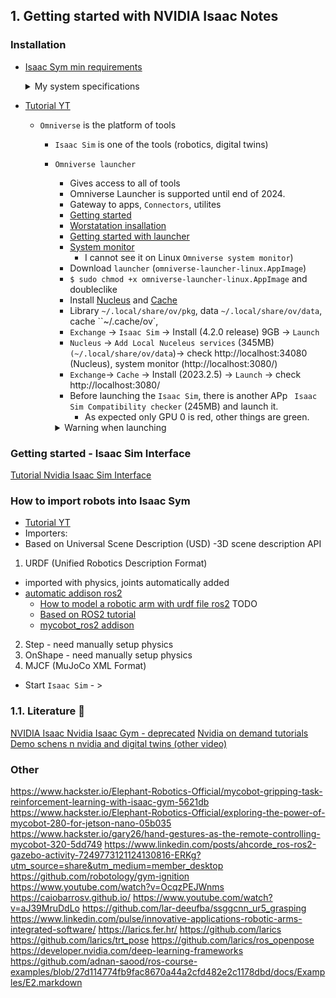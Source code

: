 ## 1. Getting started with NVIDIA Isaac Notes
### Installation
- [Isaac Sym min requirements](https://docs.omniverse.nvidia.com/isaacsim/latest/installation/install_workstation.html#isaac-sim-app-install-workstation)
  <details closed>
  <summary> My system specifications </summary>

  ```bash
  # GPU GeForce GTX 1060 6GB
  $ sudo lshw -C display
        description: VGA compatible controller
        product: GP106 [GeForce GTX 1060 6GB]
        vendor: NVIDIA Corporation

  # CPU
  $ lscpu # middle (8 cores, 16 ideal)
  Architecture:             x86_64
    CPU op-mode(s):         32-bit, 64-bit
    Address sizes:          43 bits physical, 48 bits virtual
    Byte Order:             Little Endian
  CPU(s):                   16
    On-line CPU(s) list:    0-15
  Vendor ID:                AuthenticAMD
    Model name:             AMD Ryzen 7 2700X Eight-Core Processor

  # RAM (32GB) # minimum
  $ grep MemTotal /proc/meminfo 
  MemTotal:       32765800 kB
  $ free --mega
                total        used        free      shared  buff/cache   available
  Mem:           33552        5336       23477         255        4738       27485

  # Check FPS - For Navigation at least `30fps`
  $ glxgears
  Running synchronized to the vertical refresh.  The framerate should be
  approximately the same as the monitor refresh rate.
  298 frames in 5.0 seconds = 59.571 FPS
  300 frames in 5.0 seconds = 59.951 FPS
  ```
  </details>

- [Tutorial YT](https://www.youtube.com/watch?v=SyrsAd8WbCo&list=PL15gNY53iTm_J9fVmmNQO0tiqibH_bc-g&index=7)
  - `Omniverse` is the platform of tools
    - `Isaac Sim` is one of the tools (robotics, digital twins)
    - `Omniverse launcher`
      - Gives access to all of tools
      - Omniverse Launcher is supported until end of 2024.
      - Gateway to apps, `Connectors`, utilites
      - [Getting started](https://developer.nvidia.com/omniverse#section-getting-started)
      - [Worstatation insallation](https://docs.omniverse.nvidia.com/isaacsim/latest/installation/install_workstation.html#isaac-sim-app-install-workstation)
      - [Getting started with launcher](https://docs.omniverse.nvidia.com/launcher/latest/installing_launcher.html)
      - [System monitor](https://docs.omniverse.nvidia.com/utilities/latest/system_monitor.html)
        - I cannot see it on Linux `Omniverse system monitor`)
      - Download `launcher` (`omniverse-launcher-linux.AppImage`)
      - `$ sudo chmod +x omniverse-launcher-linux.AppImage` and doubleclike
      - Install [Nucleus](https://docs.omniverse.nvidia.com/nucleus/latest/workstation/installation.html) and [Cache](https://docs.omniverse.nvidia.com/utilities/latest/cache/installation/workstation.html)
      - Library `~/.local/share/ov/pkg`, data `~/.local/share/ov/data`, cache ``~/.cache/ov`,
      - `Exchange` -> `Isaac Sim` -> Install (4.2.0 release) 9GB -> `Launch`
      - `Nucleus` -> `Add Local Nuceleus services` (345MB) `(~/.local/share/ov/data`)-> check http://localhost:34080 (Nucleus), system monitor (http://localhost:3080/)
      - `Exchange`-> `Cache` -> Install (2023.2.5) -> `Launch` -> check http://localhost:3080/
      - Before launching the `Isaac Sim`, there is another APp ` Isaac Sim Compatibility checker` (245MB) and launch it.
        - As expected only GPU 0 is red, other things are green.
      <details closed>
      <summary> Warning when launching</summary>

      Warning
      ```
      An input-output memory management unit (IOMMU) appears to be enabled on this system.
      On bare-metal Linux systems, CUDA and the display driver do not support IOMMU-enabled PCIe peer to peer memory copy.
      If you are on a bare-metal Linux system, please disable the IOMMU. Otherwise you risk image corruption and program instability.
      This typically can be controlled via BIOS settings (Intel Virtualization Technology for Directed I/O (VT-d) or AMD I/O Virtualization Technology (AMD-Vi)) and kernel parameters (iommu, intel_iommu, amd_iommu).
      Note that in virtual machines with GPU pass-through (vGPU) the IOMMU needs to be enabled.
      Since we can not reliably detect whether this system is bare-metal or a virtual machine, we show this warning in any case when an IOMMU appears to be enabled.
      ```
      - The same happens when Isaac Sim is started
      ```bash
      [Warning] [gpu.foundation.plugin] IOMMU is enabled.
      [Warning] [omni.gpu_foundation_factory.plugin] RT-capable GPU not found, switching to compatibility mode
      ```
      - Check commands
      ```bash
      $  sudo dmesg | grep -i virtual
      [    0.063843] Booting paravirtualized kernel on bare hardware
      [    0.538075] AMD-Vi: Virtual APIC enabled
      [    6.483996] systemd[1]: Unnecessary job was removed for /sys/devices/virtual/misc/vmbus!hv_fcopy.
      [    6.484002] systemd[1]: Unnecessary job was removed for /sys/devices/virtual/misc/vmbus!hv_vss.
      [    7.329427] kvm_amd: Nested Virtualization enabled
      [    7.329430] kvm_amd: LBR virtualization supported
      [    7.329456] kvm_amd: Virtual VMLOAD VMSAVE supported
      [    7.329458] kvm_amd: Virtual GIF supported

      $ sudo dmesg | grep -e DMAR -e IOMMU
      [    0.532264] pci 0000:00:00.2: AMD-Vi: IOMMU performance counters supported
      [    0.538177] perf/amd_iommu: Detected AMD IOMMU #0 (2 banks, 4 counters/bank)
      
      $ ls /sys/kernel/iommu_groups/
      $ for d in /sys/kernel/iommu_groups/*/devices/*; do n=${d#*/iommu_groups/*}; n=${n%%/*}; printf 'IOMMU group %s ' "$n"; lspci -nns "${d##*/}"; done
      $ lsmod

      # Try disable SVM mode
      # Update grup
      $ sudo bash -c 'echo GRUB_CMDLINE_LINUX="amd_iommu=off" >> /etc/default/grub' && sudo update-grup && sudo reboot
      # Didn't tried ^

      # For new GPU like RTX 4070 2x12GB (1k) we need to have proper power supply (recommended 650W)
      # I couldn't find Watts , but here are some usefull commands
      $ sudo dmidecode --type 39
      $ sudo lshw -c power
      $ upower -i /org/freedesktop/UPower/devices/battery_BAT0
      $ sudo apt-get install lm-sensors
      $ sudo sensors-detect -y
      $ sensors
      asus_wmi_sensors-virtual-0
      Adapter: Virtual device
      CPU Core Voltage:          1.49 V  
      +12V Voltage:             12.23 V  
      +5V Voltage:               5.01 V  
      3VSB Voltage:              3.33 V  
      CPU Fan:                  864 RPM
      Chassis Fan 1:              0 RPM
      Chassis Fan 2:              0 RPM
      Chassis Fan 3:              0 RPM
      AIO Pump:                   0 RPM
      Water Pump:                 0 RPM
      CPU OPT:                    0 RPM
      CPU Temperature:          +28.0°C  
      Motherboard Temperature:  +34.0°C  
      Chipset Temperature:      +45.0°C  
      Tsensor 1 Temperature:   +216.0°C  

      nvme-pci-0700
      Adapter: PCI adapter
      Composite:    +34.9°C  (low  = -273.1°C, high = +84.8°C)
                            (crit = +84.8°C)
      Sensor 1:     +34.9°C  (low  = -273.1°C, high = +65261.8°C)
      Sensor 2:     +41.9°C  (low  = -273.1°C, high = +65261.8°C)

      asusec-isa-0000
      Adapter: ISA adapter
      CPU Core:    917.00 mV 
      CPU_Opt:        0 RPM
      Chipset:      +45.0°C  
      CPU:          +28.0°C  
      Motherboard:  +34.0°C  
      T_Sensor:     -40.0°C  
      VRM:          +20.0°C  
      CPU:           0.00 A  

      k10temp-pci-00c3
      Adapter: PCI adapter
      Tctl:         +38.4°C  
      Tdie:         +28.4°C 
      ```

      - NVIDIA Commands
      ```bash
      $ nvidia-sim # sysetm managment interface
      ```
      </details>

### Getting started - Isaac Sim Interface
[Tutorial Nvidia Isaac Sim Interface](https://docs.omniverse.nvidia.com/isaacsim/latest/introductory_tutorials/tutorial_intro_interface.html#isaac-sim-app-tutorial-intro-interface)

### How to import robots into Isaac Sym
- [Tutorial YT](https://www.youtube.com/watch?v=pxPFr58gHmQ&list=PL15gNY53iTm_J9fVmmNQO0tiqibH_bc-g&index=5)
- Importers:
- Based on Universal Scene Description (USD) -3D scene description API
1. URDF (Unified Robotics Description Format)
- imported with physics, joints automatically added
- [automatic addison ros2](https://automaticaddison.com/how-to-model-a-robotic-arm-with-a-urdf-file-ros-2/)
  - [How to model a robotic arm with urdf file ros2](https://automaticaddison.com/how-to-model-a-robotic-arm-with-a-urdf-file-ros-2/) TODO
  - [Based on ROS2 tutorial](https://docs.ros.org/en/rolling/Tutorials/Intermediate/URDF/URDF-Main.html)
  - [mycobot_ros2 addison](https://github.com/automaticaddison/mycobot_ros2)

2. Step - need manually setup physics
3. OnShape - need manually setup physics
4. MJCF (MuJoCo XML Format)

- Start `Isaac Sim` - > 
### 1.1. Literature 📖
[NVIDIA Isaac ]()
[Nvidia Isaac Gym - deprecated](https://www.hackster.io/Elephant-Robotics-Official/mycobot-gripping-task-reinforcement-learning-with-isaac-gym-5621db)
[Nvidia on demand tutorials](https://www.nvidia.com/en-us/on-demand/search/?facet.event_name[]=Omniverse&facet.event_sessionType[]=Tutorial&facet.mimetype[]=event%20session&headerText=Omniverse%20%20Tutorials&layout=list&page=1&q=-&sort=relevance&sortDir=desc)
[Demo schens n nvidia and digital twins (other video)](https://www.youtube.com/watch?v=YEK10l19cAg)

### Other
https://www.hackster.io/Elephant-Robotics-Official/mycobot-gripping-task-reinforcement-learning-with-isaac-gym-5621db
https://www.hackster.io/Elephant-Robotics-Official/exploring-the-power-of-mycobot-280-for-jetson-nano-05b035 
https://www.hackster.io/gary26/hand-gestures-as-the-remote-controlling-mycobot-320-5dd749
https://www.linkedin.com/posts/ahcorde_ros-ros2-gazebo-activity-7249773121124130816-ERKg?utm_source=share&utm_medium=member_desktop
https://github.com/robotology/gym-ignition 
https://www.youtube.com/watch?v=OcqzPEJWnms
https://caiobarrosv.github.io/
https://www.youtube.com/watch?v=aJ39MruDdLo
https://github.com/lar-deeufba/ssggcnn_ur5_grasping
https://www.linkedin.com/pulse/innovative-applications-robotic-arms-integrated-software/
https://larics.fer.hr/
https://github.com/larics
https://github.com/larics/trt_pose
https://github.com/larics/ros_openpose
https://developer.nvidia.com/deep-learning-frameworks
https://github.com/adnan-saood/ros-course-examples/blob/27d114774fb9fac8670a44a2cfd482e2c1178dbd/docs/Examples/E2.markdown